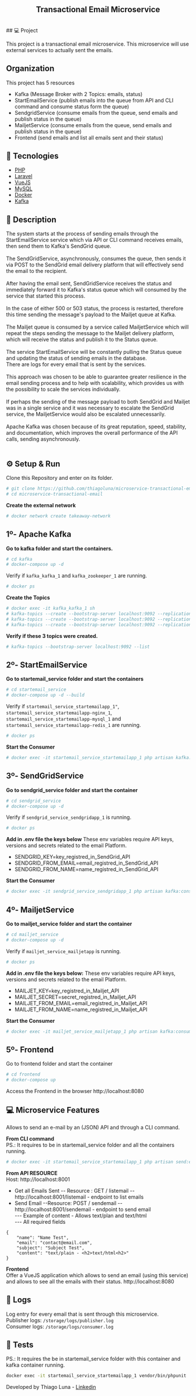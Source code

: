 <h2 align="center">
  Transactional Email Microservice
</h2>

<br>  
## 💻 Project

This project is a transactional email microservice. This microservice will use external services to actually sent the emails.

## Organization
This project has 5 resources
- Kafka  (Message Broker with 2 Topics: emails, status)
- StartEmailService (publish emails into the queue from API and CLI command and consume status form the queue)
- SendgridService (consume emails from the queue, send emails and publish status in the queue)
- MailjetService (consume emails from the queue, send emails and publish status in the queue)
- Frontend (send emails and list all emails sent and their status)

## 🚀 Tecnologies

- [PHP](https://php.net)
- [Laravel](https://laravel.com)
- [VueJS](https://vuejs.org/)
- [MySQL](https://mysql.com)
- [Docker](https://docker.com)
- [Kafka](https://kafka.apache.org/)

## 📝 Description
The system starts at the process of sending emails through the StartEmailService service which via API or CLI command 
receives emails, then send them to Kafka's SendGrid queue.  
<br>
The SendGridService, asynchronously, consumes the queue, then sends it via POST to the SendGrid email delivery platform 
that will effectively send the email to the recipient.  
<br>
After having the email sent, SendGridService receives the status and immediately forward it to Kafka's status queue which will consumed by the service that started this process.  
<br>
In the case of either 500 or 503 status, the process is restarted, therefore this time sending the message's payload to 
the Mailjet queue at Kafka.  
<br>
The Mailjet queue is consumed by a service called MailjetService which will repeat the steps sending the message to the 
Mailjet delivery platform, which will receive the status and publish it to the Status queue.  
<br>
The service StartEmailService will be constantly pulling the Status queue and updating the status of sending emails in 
the database.  
There are logs for every email that is sent by the services.  
<br>
This approach was chosen to be able to guarantee greater resilience in the email sending process and to help with 
scalability, which provides us with the possibility to scale the services individually.  
<br>
If perhaps the sending of the message payload to both SendGrid and Mailjet was in a single service and it was necessary 
to escalate the SendGrid service, the MailjetService would also be escalated unnecessarily.  
<br>
Apache Kafka was chosen because of its great reputation, speed, stability, and documentation, which improves the 
overall performance of the API calls, sending asynchronously.  
<br>  
## ⚙️ Setup & Run
Clone this Repository and enter on its folder.
```sh
# git clone https://github.com/thiagoluna/microservice-transactional-email.git  
# cd microservice-transactional-email
``` 
**Create the external network**
```sh
# docker network create takeaway-network
```

## 1º- Apache Kafka
**Go to kafka folder and start the containers.**
```sh
# cd kafka 
# docker-compose up -d
``` 
Verify if `kafka_kafka_1` and  `kafka_zookeeper_1` are running.
```sh
# docker ps
```
**Create the Topics**
```sh
# docker exec -it kafka_kafka_1 sh
# kafka-topics --create --bootstrap-server localhost:9092 --replication-factor 1 --partitions 2 --topic sendgrid
# kafka-topics --create --bootstrap-server localhost:9092 --replication-factor 1 --partitions 2 --topic mailjet
# kafka-topics --create --bootstrap-server localhost:9092 --replication-factor 1 --partitions 2 --topic status
```
**Verify if these 3 topics were created.**
```sh
# kafka-topics --bootstrap-server localhost:9092 --list  
```

## 2º- StartEmailService
**Go to startemail_service folder and start the containers**
```sh
# cd startemail_service
# docker-compose up -d --build
```
Verify if `startemail_service_startemailapp_1"`, `startemail_service_startemailapp-nginx_1`, `startemail_service_startemailapp-mysql_1` and `startemail_service_startemailapp-redis_1` are running.
```sh
# docker ps 
```
**Start the Consumer**
```sh
# docker exec -it startemail_service_startemailapp_1 php artisan kafka:consumer status status-group 
```
## 3º- SendGridService
**Go to sendgrid_service folder and start the container**
```sh
# cd sendgrid_service
# docker-compose up -d
```
Verify if `sendgrid_service_sendgridapp_1` is running.
```sh
# docker ps 
```
**Add in .env file the keys below**
These env variables require API keys, versions and secrets related to the email Platform.
- SENDGRID_KEY=key_registred_in_SendGrid_API
- SENDGRID_FROM_EMAIL=email_registred_in_SendGrid_API
- SENDGRID_FROM_NAME=name_registred_in_SendGrid_API

**Start the Consumer**
```sh
# docker exec -it sendgrid_service_sendgridapp_1 php artisan kafka:consumer sendgrid sendgrid-group 
```

## 4º- MailjetService
**Go to mailjet_service folder and start the container**
```sh
# cd mailjet_service
# docker-compose up -d
```
Verify if `mailjet_service_mailjetapp` is running.
```sh
# docker ps 
```
**Add in .env file the keys below:**
These env variables require API keys, versions and secrets related to the email Platform.
- MAILJET_KEY=key_registred_in_Mailjet_API
- MAILJET_SECRET=secret_registred_in_Mailjet_API
- MAILJET_FROM_EMAIL=email_registred_in_Mailjet_API
- MAILJET_FROM_NAME=name_registred_in_Mailjet_API

**Start the Consumer**
```sh
# docker exec -it mailjet_service_mailjetapp_1 php artisan kafka:consumer mailjet mailjet-group
```

## 5º- Frontend
Go to frontend folder and start the container
```sh
# cd frontend
# docker-compose up
```
Access the Frontend in the browser http://localhost:8080


## 💻 Microservice Features

Allows to send an e-mail by an (JSON) API and through a CLI command.

**From CLI command**  
PS.: It requires to be in startemail_service folder and all the containers running.
```sh
# docker exec -it startemail_service_startemailapp_1 php artisan send:email
```

**From API RESOURCE**  
Host: http://localhost:8001
- Get all Emails Sent
  -- Resource : GET / listemail
  -- http://localhost:8001/listemail - endpoint to list emails
- Send Email
  --Resource: POST / sendemail
  -- http://localhost:8001/sendemail - endpoint to send email  
  --- Example of content - Allows text/plan and text/html   
  --- All required fields

```
{
    "name": "Name Test",
    "email": "contact@email.com",
    "subject": "Subject Test",
    "content": "text/plain - <h2>text/html<h2>"
}
```
**Frontend**  
Offer a VueJS application which allows to send an email (using this service) and allows to see all the emails with 
their status. http://localhost:8080

## 📄 Logs
Log entry for every email that is sent through this microservice.  
Publisher logs: `/storage/logs/publisher.log`  
Consumer logs: `/storage/logs/consumer.log`

## 📝 Tests
PS.: It requires the be in startemail_service folder  with this container and kafka container running.
```sh
docker exec -it startemail_service_startemailapp_1 vendor/bin/phpunit
```

Developed by Thiago Luna - [Linkedin](https://www.linkedin.com/in/thiago-luna/)

